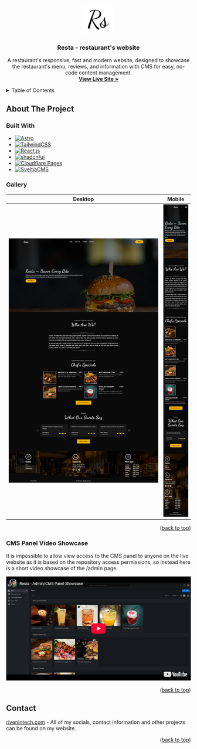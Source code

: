 <a id="readme-top"></a>

<!-- PROJECT LOGO -->
<br />
<div align="center">
  <a href="https://github.com/rivenintech/resta">
    <img src="./public/favicon.svg" alt="Logo" width="80" height="80">
  </a>

<h3 align="center">Resta - restaurant's website</h3>

  <p align="center">
    A restaurant's responsive, fast and modern website, designed to showcase the restaurant's menu, reviews, and information with CMS for easy, no-code content management.
    <br />
    <a href="https://resta.rivenintech.com"><strong>View Live Site »</strong></a>
  </p>
</div>

<!-- TABLE OF CONTENTS -->
<details>
  <summary>Table of Contents</summary>
  <ol>
    <li>
      <a href="#about-the-project">About The Project</a>
      <ul>
        <li><a href="#built-with">Built With</a></li>
        <li><a href="#gallery">Gallery</a></li>
        <li><a href="#cms-panel-video-showcase">CMS Panel Video Showcase</a></li>
      </ul>
    </li>
    <li><a href="#contact">Contact</a></li>
  </ol>
</details>

<!-- ABOUT THE PROJECT -->

## About The Project

### Built With

- [![Astro][Astro]][Astro-url]
- [![TailwindCSS][TailwindCSS]][TailwindCSS-url]
- [![React.js][React.js]][React-url]
- [![shadcn/ui][shadcn/ui]][shadcn/ui-url]
- [![Cloudflare Pages][cf-pages]][cf-pages-url]
- [![SveltiaCMS][sveltia-cms]][sveltia-cms-url]

### Gallery

| Desktop | Mobile |
| --- | --- |
| ![Desktop page screenshot][desktop-screenshot] | ![Mobile page screenshot][mobile-screenshot] |

<p align="right">(<a href="#readme-top">back to top</a>)</p>

### CMS Panel Video Showcase

It is impossible to allow view access to the CMS panel to anyone on the live website as it is based on the repository access permissions, so instead here is a short video showcase of the /admin page.

[![Watch the video][yt-cms-video-thumbnail]][yt-cms-video-url]

<p align="right">(<a href="#readme-top">back to top</a>)</p>

<!-- CONTACT -->

## Contact

[rivenintech.com][my-website-url] - All of my socials, contact information and other projects can be found on my website.

<p align="right">(<a href="#readme-top">back to top</a>)</p>

<!-- MARKDOWN LINKS & IMAGES -->
<!-- https://www.markdownguide.org/basic-syntax/#reference-style-links -->

[desktop-screenshot]: ./public/desktop-preview.png
[mobile-screenshot]: ./public/mobile-preview.png
[yt-cms-video-url]: https://youtu.be/ziYV7aiXR-g
[yt-cms-video-thumbnail]: ./public/cms-preview.png
[my-website-url]: https://rivenintech.com/
[Astro]: https://img.shields.io/badge/astro-BC52EE?style=for-the-badge&logo=astro&logoColor=white
[Astro-url]: https://astro.build/
[TailwindCSS]: https://img.shields.io/badge/tailwindcss-06B6D4?style=for-the-badge&logo=tailwindcss&logoColor=white
[TailwindCSS-url]: https://tailwindcss.com
[React.js]: https://img.shields.io/badge/React-20232A?style=for-the-badge&logo=react&logoColor=61DAFB
[React-url]: https://reactjs.org/
[shadcn/ui]: https://img.shields.io/badge/shadcn/ui-000000?style=for-the-badge&logo=shadcn/ui&logoColor=
[shadcn/ui-url]: https://pages.cloudflare.com/
[cf-pages]: https://img.shields.io/badge/Cloudflare%20Pages-F38020?style=for-the-badge&logo=cloudflarepages&logoColor=white
[cf-pages-url]: https://pages.cloudflare.com/
[sveltia-cms]: https://img.shields.io/badge/Sveltia%20CMS-F85605?style=for-the-badge
[sveltia-cms-url]: https://github.com/sveltia/sveltia-cms

